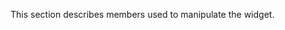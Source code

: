 <!--shortDescription-->
This section describes members used to manipulate the widget.
<!--/shortDescription-->

<!--fullDescription-->
<!--/fullDescription-->